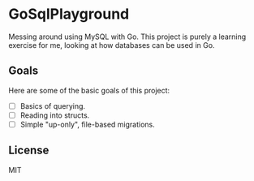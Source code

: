 # GoSqlPlayground

Messing around using MySQL with Go. This project is purely a learning exercise for me, looking at 
how databases can be used in Go.

## Goals

Here are some of the basic goals of this project:

* [ ] Basics of querying.
* [ ] Reading into structs.
* [ ] Simple "up-only", file-based migrations.

## License

MIT
